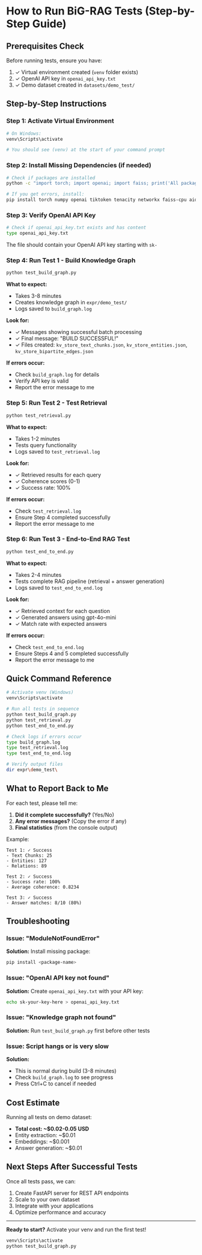 # How to Run BiG-RAG Tests (Step-by-Step Guide)

## Prerequisites Check

Before running tests, ensure you have:
1. ✓ Virtual environment created (`venv` folder exists)
2. ✓ OpenAI API key in `openai_api_key.txt`
3. ✓ Demo dataset created in `datasets/demo_test/`

## Step-by-Step Instructions

### Step 1: Activate Virtual Environment

```bash
# On Windows:
venv\Scripts\activate

# You should see (venv) at the start of your command prompt
```

### Step 2: Install Missing Dependencies (if needed)

```bash
# Check if packages are installed
python -c "import torch; import openai; import faiss; print('All packages OK')"

# If you get errors, install:
pip install torch numpy openai tiktoken tenacity networkx faiss-cpu aiohttp pydantic
```

### Step 3: Verify OpenAI API Key

```bash
# Check if openai_api_key.txt exists and has content
type openai_api_key.txt
```

The file should contain your OpenAI API key starting with `sk-`

### Step 4: Run Test 1 - Build Knowledge Graph

```bash
python test_build_graph.py
```

**What to expect:**
- Takes 3-8 minutes
- Creates knowledge graph in `expr/demo_test/`
- Logs saved to `build_graph.log`

**Look for:**
- ✓ Messages showing successful batch processing
- ✓ Final message: "BUILD SUCCESSFUL!"
- ✓ Files created: `kv_store_text_chunks.json`, `kv_store_entities.json`, `kv_store_bipartite_edges.json`

**If errors occur:**
- Check `build_graph.log` for details
- Verify API key is valid
- Report the error message to me

### Step 5: Run Test 2 - Test Retrieval

```bash
python test_retrieval.py
```

**What to expect:**
- Takes 1-2 minutes
- Tests query functionality
- Logs saved to `test_retrieval.log`
 
**Look for:**
- ✓ Retrieved results for each query
- ✓ Coherence scores (0-1)
- ✓ Success rate: 100%

**If errors occur:**
- Check `test_retrieval.log`
- Ensure Step 4 completed successfully
- Report the error message to me

### Step 6: Run Test 3 - End-to-End RAG Test

```bash
python test_end_to_end.py
```

**What to expect:**
- Takes 2-4 minutes
- Tests complete RAG pipeline (retrieval + answer generation)
- Logs saved to `test_end_to_end.log`

**Look for:**
- ✓ Retrieved context for each question
- ✓ Generated answers using gpt-4o-mini
- ✓ Match rate with expected answers

**If errors occur:**
- Check `test_end_to_end.log`
- Ensure Steps 4 and 5 completed successfully
- Report the error message to me

## Quick Command Reference

```bash
# Activate venv (Windows)
venv\Scripts\activate

# Run all tests in sequence
python test_build_graph.py
python test_retrieval.py
python test_end_to_end.py

# Check logs if errors occur
type build_graph.log
type test_retrieval.log
type test_end_to_end.log

# Verify output files
dir expr\demo_test\
```

## What to Report Back to Me

For each test, please tell me:

1. **Did it complete successfully?** (Yes/No)
2. **Any error messages?** (Copy the error if any)
3. **Final statistics** (from the console output)

Example:
```
Test 1: ✓ Success
- Text Chunks: 25
- Entities: 127
- Relations: 89

Test 2: ✓ Success
- Success rate: 100%
- Average coherence: 0.8234

Test 3: ✓ Success
- Answer matches: 8/10 (80%)
```

## Troubleshooting

### Issue: "ModuleNotFoundError"
**Solution:** Install missing package:
```bash
pip install <package-name>
```

### Issue: "OpenAI API key not found"
**Solution:** Create `openai_api_key.txt` with your API key:
```bash
echo sk-your-key-here > openai_api_key.txt
```

### Issue: "Knowledge graph not found"
**Solution:** Run `test_build_graph.py` first before other tests

### Issue: Script hangs or is very slow
**Solution:**
- This is normal during build (3-8 minutes)
- Check `build_graph.log` to see progress
- Press Ctrl+C to cancel if needed

## Cost Estimate

Running all tests on demo dataset:
- **Total cost: ~$0.02-0.05 USD**
- Entity extraction: ~$0.01
- Embeddings: ~$0.001
- Answer generation: ~$0.01

## Next Steps After Successful Tests

Once all tests pass, we can:
1. Create FastAPI server for REST API endpoints
2. Scale to your own dataset
3. Integrate with your applications
4. Optimize performance and accuracy

---

**Ready to start?** Activate your venv and run the first test!

```bash
venv\Scripts\activate
python test_build_graph.py
```
